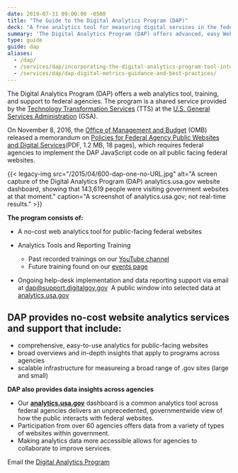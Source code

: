 ```yaml
---
date: 2019-07-31 09:00:00 -0500
title: "The Guide to the Digital Analytics Program (DAP)"
deck: "A free analytics tool for measuring digital services in the federal government"
summary: 'The Digital Analytics Program (DAP) offers advanced, easy Web analytics to federal agencies.'
type: guide
guide: dap
aliases:
  - /dap/
  - /services/dap/incorporating-the-digital-analytics-program-tool-into-your-agencys-metric-program/
  - /services/dap/dap-digital-metrics-guidance-and-best-practices/
---
```


The Digital Analytics Program (DAP) offers a web analytics tool, training, and support to federal agencies. The program is a shared service provided by the [Technology Transformation Services](http://www.gsa.gov/tts) (TTS) at the [U.S. General Services Administration](https://www.gsa.gov) (GSA).

On November 8, 2016, the [Office of Management and Budget](https://www.whitehouse.gov/omb/) (OMB) released a memorandum on [Policies for Federal Agency Public Websites and Digital Services](https://obamawhitehouse.archives.gov/sites/default/files/omb/memoranda/2017/m-17-06.pdf)(PDF, 1.2 MB, 18 pages), which requires federal agencies to implement the DAP JavaScript code on all public facing federal websites. 

{{< legacy-img src="/2015/04/600-dap-one-no-URL.jpg" alt="A screen capture of the Digital Analytics Program (DAP) analytics.usa.gov website dashboard, showing that 143,619 people were visiting government websites at that moment." caption="A screenshot of analytics.usa.gov; not real-time results." >}}

**The program consists of:** 

- A no-cost web analytics tool for public-facing federal websites
- Analytics Tools and Reporting Training
    - Past recorded trainings on our [YouTube channel](https://www.youtube.com/playlist?list=PLd9b-GuOJ3nFwlyvLFUtmDpYFKezhot8P) 
    - Future training found on our [events page](https://demo.digital.gov/events/) 

- Ongoing help-desk implementation and data reporting support via email at [dap@support.digitalgov.gov](mailto:dap@support.digitalgov.gov) 
A public window into selected data at [analytics.usa.gov](https://analytics.usa.gov/)


## DAP provides no-cost website analytics services and support that include:

- comprehensive, easy-to-use analytics for public-facing websites
- broad overviews and in-depth insights that apply to programs across agencies
- scalable infrastructure for measureing a broad range of .gov sites (large and small)

**DAP also provides data insights across agencies**

- Our [**analytics.usa.gov**](https://analytics.usa.gov/) dashboard is a common analytics tool across federal agencies delivers an unprecedented, governmentwide view of how the public interacts with federal websites. 
- Participation from over 60 agencies offers data from a variety of types of websites within government. 
- Making analytics data more accessible allows for agencies to collaborate to improve services.


Email the [Digital Analytics Program](mailto:dap@support.digitalgov.gov)
